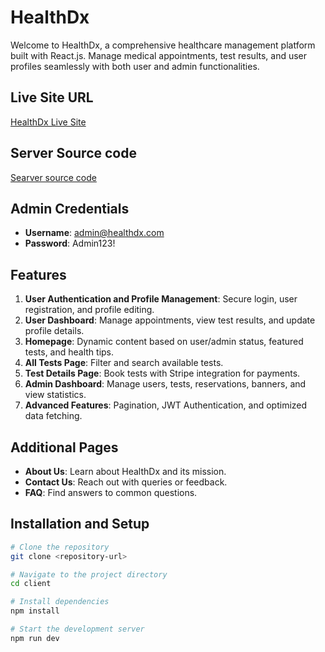 # HealthDx

Welcome to HealthDx, a comprehensive healthcare management platform built with React.js. Manage medical appointments, test results, and user profiles seamlessly with both user and admin functionalities.

## Live Site URL

[HealthDx Live Site](https://assignment12.tajbirideas.com/)

## Server Source code

[Searver source code](https://github.com/Tajbir23/assignment-12-server)

## Admin Credentials

- **Username**: admin@healthdx.com
- **Password**: Admin123!

## Features

1. **User Authentication and Profile Management**: Secure login, user registration, and profile editing.
2. **User Dashboard**: Manage appointments, view test results, and update profile details.
3. **Homepage**: Dynamic content based on user/admin status, featured tests, and health tips.
4. **All Tests Page**: Filter and search available tests.
5. **Test Details Page**: Book tests with Stripe integration for payments.
6. **Admin Dashboard**: Manage users, tests, reservations, banners, and view statistics.
7. **Advanced Features**: Pagination, JWT Authentication, and optimized data fetching.

## Additional Pages

- **About Us**: Learn about HealthDx and its mission.
- **Contact Us**: Reach out with queries or feedback.
- **FAQ**: Find answers to common questions.

## Installation and Setup

```bash
# Clone the repository
git clone <repository-url>

# Navigate to the project directory
cd client

# Install dependencies
npm install

# Start the development server
npm run dev
